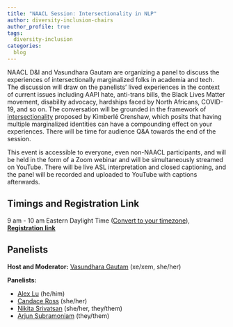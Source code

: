 ```yaml
---
title: "NAACL Session: Intersectionality in NLP"
author: diversity-inclusion-chairs
author_profile: true
tags:
  diversity-inclusion
categories:
  blog
---
```


NAACL D&I and Vasundhara Gautam are organizing a panel to discuss the experiences of intersectionally marginalized folks in academia and tech. The discussion will draw on the panelists’ lived experiences in the context of current issues including AAPI hate, anti-trans bills, the Black Lives Matter movement, disability advocacy, hardships faced by North Africans, COVID-19, and so on. The conversation will be grounded in the framework of [intersectionality](https://www.youtube.com/watch?v=ViDtnfQ9FHc) proposed by Kimberlé Crenshaw, which posits that having multiple marginalized identities can have a compounding effect on your experiences. There will be time for audience Q&A towards the end of the session.

This event is accessible to everyone, even non-NAACL participants, and will be held in the form of a Zoom webinar and will be simultaneously streamed on YouTube. There will be live ASL interpretation and closed captioning, and the panel will be recorded and uploaded to YouTube with captions afterwards.


## **Timings and Registration Link**

9 am - 10 am Eastern Daylight Time ([Convert to your timezone](https://dateful.com/eventlink/2365453208)), **[Registration link](https://us02web.zoom.us/webinar/register/WN_SBXeX3iBSJOsQ-zdSZ9Bhw)**


## **Panelists**

**Host and Moderator:** [Vasundhara Gautam](https://vasundharagautam.com/) (xe/xem, she/her)

**Panelists:**

*   [Alex Lu](http://www.moseslab.csb.utoronto.ca/alexlu/) (he/him)
*   [Candace Ross](http://candaceross.io/) (she/her)
*   [Nikita Srivatsan](http://www.cs.cmu.edu/~asrivats/) (she/her, they/them)
*   [Arjun Subramoniam](https://arjunsubramonian.github.io/) (they/them)